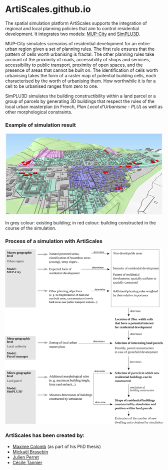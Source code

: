 # ArtiScales.github.io
The spatial simulation platform ArtiScales supports the integration of regional and local planning policies that aim to control residential development. It integrates two models: [MUP-City](https://sourcesup.renater.fr/mupcity/en.html) and [SimPLU3D](https://simplu3d.github.io/).

MUP-City simulates scenarios of residential development for an entire urban region given a set of planning rules. The first rule ensures that the pattern of cells worth urbanising is fractal. The other planning rules take account of the proximity of roads, accessibility of shops and services, accessibility to public transport, proximity of open spaces, and the presence of areas that cannot be built on. The identification of cells worth urbanising takes the form of a raster map of potential building cells, each characterised by the worth of urbanising them. How worthwhile it is for a cell to be urbanised ranges from zero to one.

SimPLU3D simulates the building constructibility within a land parcel or a group of parcels by generating 3D buildings that respect the rules of the local urban masterplan (in French, *Plan Local d'Urbanisme - PLU*) as well as other morphological constraints.

### Example of simulation result

![Example of simulation result](ArtiScalesExampleSimulationResults.png)

In grey colour: existing building; in red colour: building constructed in the course of the simulation.

### Process of a simulation with ArtiScales

![Process of a simulation with ArtiScales](ArtiScales-presentation-en_v0.png)

### ArtiScales has been created by:
- [Maxime Colomb](http://recherche.ign.fr/labos/cogit/english/cv.php?nom=Colomb) (as part of his PhD thesis)
- [Mickaël Brasebin](http://recherche.ign.fr/labos/cogit/english/cv.php?prenom=&nom=Brasebin)
- [Julien Perret](http://recherche.ign.fr/labos/cogit/english/cv.php?prenom=&nom=Perret)
- [Cécile Tannier](http://thema.univ-fcomte.fr/en/page_personnelle/ctannier)

